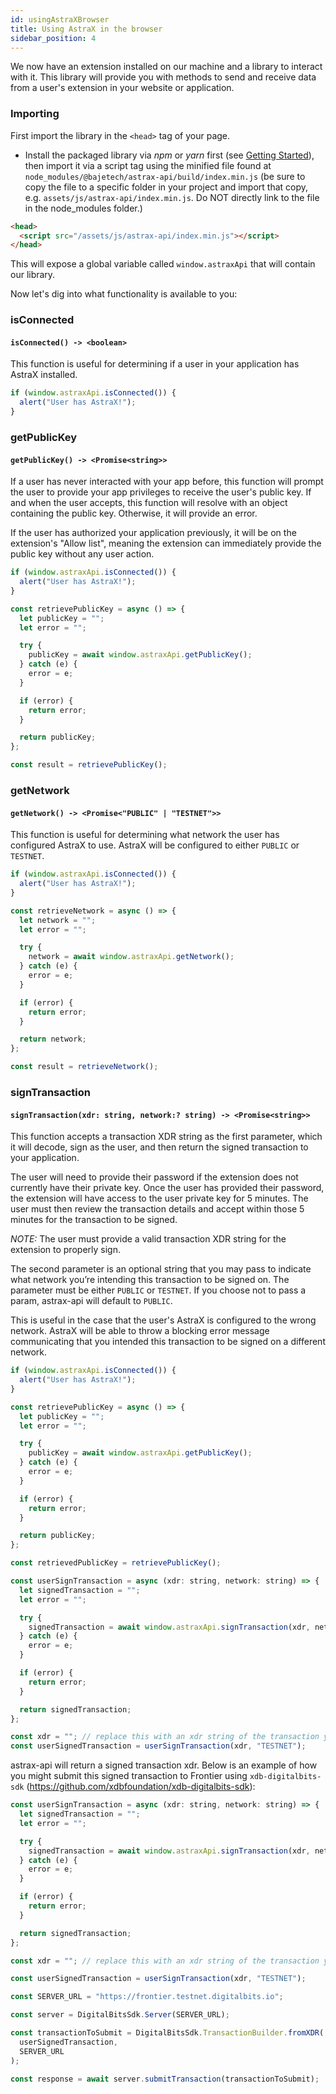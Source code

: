 ```yaml
---
id: usingAstraXBrowser
title: Using AstraX in the browser
sidebar_position: 4
---
```


We now have an extension installed on our machine and a library to interact with it. This library will provide you with methods to send and receive data from a user's extension in your website or application.

### Importing

First import the library in the `<head>` tag of your page.

- Install the packaged library via _npm_ or _yarn_ first (see [Getting Started](./gettingStarted.md)), then import it via a script tag using the minified file found at `node_modules/@bajetech/astrax-api/build/index.min.js` (be sure to copy the file to a specific folder in your project and import that copy, e.g. `assets/js/astrax-api/index.min.js`. Do NOT directly link to the file in the node_modules folder.)

```html
<head>
  <script src="/assets/js/astrax-api/index.min.js"></script>
</head>
```

This will expose a global variable called `window.astraxApi` that will contain our library.

Now let's dig into what functionality is available to you:

### isConnected

#### `isConnected() -> <boolean>`

This function is useful for determining if a user in your application has AstraX installed.

```javascript
if (window.astraxApi.isConnected()) {
  alert("User has AstraX!");
}
```

### getPublicKey

#### `getPublicKey() -> <Promise<string>>`

If a user has never interacted with your app before, this function will prompt the user to provide your app privileges to receive the user's public key. If and when the user accepts, this function will resolve with an object containing the public key. Otherwise, it will provide an error.

If the user has authorized your application previously, it will be on the extension's "Allow list", meaning the extension can immediately provide the public key without any user action.

```javascript
if (window.astraxApi.isConnected()) {
  alert("User has AstraX!");
}

const retrievePublicKey = async () => {
  let publicKey = "";
  let error = "";

  try {
    publicKey = await window.astraxApi.getPublicKey();
  } catch (e) {
    error = e;
  }

  if (error) {
    return error;
  }

  return publicKey;
};

const result = retrievePublicKey();
```

### getNetwork

#### `getNetwork() -> <Promise<"PUBLIC" | "TESTNET">>`

This function is useful for determining what network the user has configured AstraX to use. AstraX will be configured to either `PUBLIC` or `TESTNET`.

```javascript
if (window.astraxApi.isConnected()) {
  alert("User has AstraX!");
}

const retrieveNetwork = async () => {
  let network = "";
  let error = "";

  try {
    network = await window.astraxApi.getNetwork();
  } catch (e) {
    error = e;
  }

  if (error) {
    return error;
  }

  return network;
};

const result = retrieveNetwork();
```

### signTransaction

#### `signTransaction(xdr: string, network:? string) -> <Promise<string>>`

This function accepts a transaction XDR string as the first parameter, which it will decode, sign as the user, and then return the signed transaction to your application.

The user will need to provide their password if the extension does not currently have their private key. Once the user has provided their password, the extension will have access to the user private key for 5 minutes. The user must then review the transaction details and accept within those 5 minutes for the transaction to be signed.

_NOTE:_ The user must provide a valid transaction XDR string for the extension to properly sign.

The second parameter is an optional string that you may pass to indicate what network you’re intending this transaction to be signed on. The parameter must be either `PUBLIC` or `TESTNET`. If you choose not to pass a param, astrax-api will default to `PUBLIC`.

This is useful in the case that the user's AstraX is configured to the wrong network. AstraX will be able to throw a blocking error message communicating that you intended this transaction to be signed on a different network.

```javascript
if (window.astraxApi.isConnected()) {
  alert("User has AstraX!");
}

const retrievePublicKey = async () => {
  let publicKey = "";
  let error = "";

  try {
    publicKey = await window.astraxApi.getPublicKey();
  } catch (e) {
    error = e;
  }

  if (error) {
    return error;
  }

  return publicKey;
};

const retrievedPublicKey = retrievePublicKey();

const userSignTransaction = async (xdr: string, network: string) => {
  let signedTransaction = "";
  let error = "";

  try {
    signedTransaction = await window.astraxApi.signTransaction(xdr, network);
  } catch (e) {
    error = e;
  }

  if (error) {
    return error;
  }

  return signedTransaction;
};

const xdr = ""; // replace this with an xdr string of the transaction you want to sign
const userSignedTransaction = userSignTransaction(xdr, "TESTNET");
```

astrax-api will return a signed transaction xdr. Below is an example of how you might submit this signed transaction to Frontier using `xdb-digitalbits-sdk` (https://github.com/xdbfoundation/xdb-digitalbits-sdk):

```javascript
const userSignTransaction = async (xdr: string, network: string) => {
  let signedTransaction = "";
  let error = "";

  try {
    signedTransaction = await window.astraxApi.signTransaction(xdr, network);
  } catch (e) {
    error = e;
  }

  if (error) {
    return error;
  }

  return signedTransaction;
};

const xdr = ""; // replace this with an xdr string of the transaction you want to sign

const userSignedTransaction = userSignTransaction(xdr, "TESTNET");

const SERVER_URL = "https://frontier.testnet.digitalbits.io";

const server = DigitalBitsSdk.Server(SERVER_URL);

const transactionToSubmit = DigitalBitsSdk.TransactionBuilder.fromXDR(
  userSignedTransaction,
  SERVER_URL
);

const response = await server.submitTransaction(transactionToSubmit);
```
